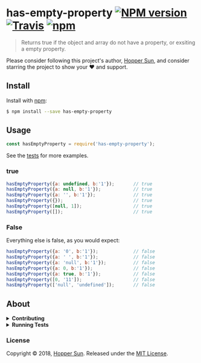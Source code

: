 # has-empty-property [![NPM version](https://img.shields.io/npm/v/has-empty-property.svg?style=flat)](https://www.npmjs.com/package/has-empty-property) [![Travis](https://img.shields.io/travis/HopperGithub/has-empty-property.svg)](https://www.travis-ci.org/HopperGithub/has-empty-property)  [![npm](https://img.shields.io/npm/l/express.svg)](https://www.npmjs.com/package/has-empty-property)




> Returns true if the object and array do not have a property, or exsiting a empty property.

Please consider following this project's author, [Hopper Sun](https://github.com/HopperGithub), and consider starring the project to show your :heart: and support.

## Install

Install with [npm](https://www.npmjs.com/):

```sh
$ npm install --save has-empty-property
```

## Usage

```js
const hasEmptyProperty = require('has-empty-property');
```

See the [tests](./test.js) for more examples.

### true

```js
hasEmptyProperty({a: undefined, b:'1'});       // true
hasEmptyProperty({a: null, b:'1'});            // true
hasEmptyProperty({a: '', b:'1'});              // true
hasEmptyProperty({});                          // true
hasEmptyProperty([null, 1]);                   // true
hasEmptyProperty([]);                          // true
```

### False

Everything else is false, as you would expect:

```js
hasEmptyProperty({a: '0', b:'1'});             // false
hasEmptyProperty({a: ' ', b:'1'});             // false
hasEmptyProperty({a: 'null', b:'1'});          // false
hasEmptyProperty({a: 0, b:'1'});               // false
hasEmptyProperty({a: true, b:'1'});            // false
hasEmptyProperty([0, '11']);                   // false
hasEmptyProperty(['null', 'undefined']);       // false
```

## About

<details>
<summary><strong>Contributing</strong></summary>

Pull requests and stars are always welcome. For bugs and feature requests, [please create an issue](../../issues/new).

</details>

<details>
<summary><strong>Running Tests</strong></summary>

Running and reviewing unit tests is a great way to get familiarized with a library and its API. You can install dependencies and run tests with the following command:

```sh
$ npm install && npm test
```

</details>

### License

Copyright © 2018, [Hopper Sun](https://github.com/HopperGithub).
Released under the [MIT License](LICENSE).
